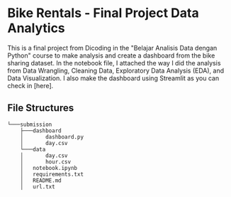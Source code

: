 # Bike Rentals - Final Project Data Analytics

This is a final project from Dicoding in the "Belajar Analisis Data dengan Python" course to make analysis and create a dashboard from the bike sharing dataset. In the notebook file, I attached the way I did the analysis from Data Wrangling, Cleaning Data, Exploratory Data Analysis (EDA), and Data Visualization. I also make the dashboard using Streamlit as you can check in [here].

## File Structures
```
└───submission
    ├───dashboard
    │       dashboard.py
    │       day.csv
    └───data
    │       day.csv
    │       hour.csv
    │   notebook.ipynb
    │   requirements.txt
    │   README.md
    │   url.txt

```

